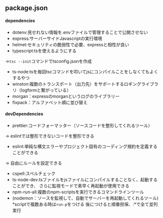 ## package.json

#### dependencies
- dotenv:見せれない情報を.envファイルで管理することで公開させない
- express:サーバーサイドJavascriptの実行環境
- helmet:セキュリティの脆弱性で必要、expressと相性が良い
- typescript:tsを使えるようにする

&rarr;`tsc --init`コマンドでtsconfig.jsonを作成
- ts-node:tsを毎回tscコマンドを叩いてjsにコンパイルことをしなくてもよくするやつ
- winston:複数のトランスポート（出力先）をサポートするロギングライブラリ（logformと繋がっている）
- morgan：expressのmorganというログのライブラリー
- fixpack：アルファベット順に並び替え

#### devDependencies
- prettier:コードフォーマッター（ソースコードを整形してくれるツール）

&rarr; eslintでは整形できないコードを整形できる
- eslint:単純な構文エラーやプロジェクト固有のコーディング規約を定義することができる

&rarr; 自由にルールを設定できる
- cspell:スペルチェック
- ts-node-dev:tsファイルをjsファイルにコンパイルすることなく、起動することができ、
さらに監視モードで素早く再起動が使用できる
- npm-run-all:複数のnpm-scriptsを実行できるコマンドラインツール
- (nodemon：ソースを監視して、自動でサーバーを再起動してくれるツール)
*scriptで複数ある時は`run-p`をつける 後につけると順番担保、:*で全て並列実行